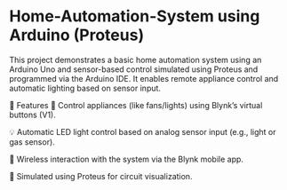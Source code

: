 # Home-Automation-System using Arduino (Proteus)
This project demonstrates a basic home automation system using an Arduino Uno and sensor-based control simulated using Proteus and programmed via the Arduino IDE. It enables remote appliance control and automatic lighting based on sensor input.

📌 Features
🔌 Control appliances (like fans/lights) using Blynk’s virtual buttons (V1).

💡 Automatic LED light control based on analog sensor input (e.g., light or gas sensor).

📱 Wireless interaction with the system via the Blynk mobile app.

🧪 Simulated using Proteus for circuit visualization.

